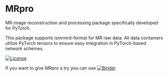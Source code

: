 # MRpro

MR image reconstruction and processing package specifically developed for PyTorch.

This package supports ismrmrd-format for MR raw data. All data containers utilize PyTorch tensors to ensure easy integration in PyTorch-based network schemes.

[![License](https://img.shields.io/badge/License-Apache%202.0-blue.svg)](https://opensource.org/licenses/Apache-2.0)

If you want to give MRpro a try you can use
[![Binder](https://mybinder.org/badge_logo.svg)](https://mybinder.org/v2/gh/fzimmermann89/mrpro.git/main?labpath=examples)
